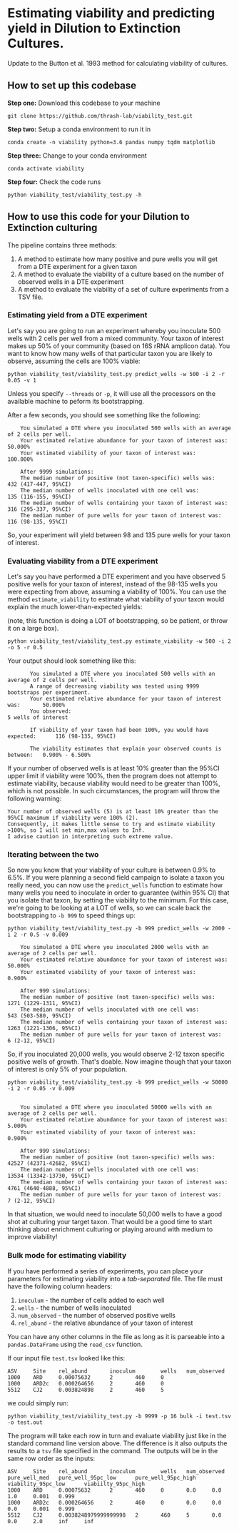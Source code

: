 # Estimating viability and predicting yield in Dilution to Extinction Cultures.


Update to the Button et al. 1993 method for calculating viability of cultures.


## How to set up this codebase

**Step one:** Download this codebase to your machine

```
git clone https://github.com/thrash-lab/viability_test.git
```

**Step two:** Setup a conda environment to run it in

```
conda create -n viability python=3.6 pandas numpy tqdm matplotlib
```

**Step three:** Change to your conda environment
```
conda activate viability
```

**Step four:** Check the code runs
```
python viability_test/viability_test.py -h
```

## How to use this code for your Dilution to Extinction culturing

The pipeline contains three methods:

1. A method to estimate how many positive and pure wells you will get from a DTE experiment for a given taxon
2. A method to evaluate the viability of a culture based on the number of observed wells in a DTE experiment
3. A method to evaluate the viability of a set of culture experiments from a TSV file.

### Estimating yield from a DTE experiment

Let's say you are going to run an experiment whereby you inoculate 500 wells with 2 cells per well from a mixed community. Your taxon of interest makes up 50% of your community (based on 16S rRNA amplicon data). You want to know how many wells of that particular taxon you are likely to observe, assuming the cells are 100% viable:

```
python viability_test/viability_test.py predict_wells -w 500 -i 2 -r 0.05 -v 1
```

Unless you specify `--threads` or `-p`, it will use all the processors on the available machine to peform its bootstrapping.

After a few seconds, you should see something like the following:
```
    You simulated a DTE where you inoculated 500 wells with an average of 2 cells per well.
    Your estimated relative abundance for your taxon of interest was:       50.000%
    Your estimated viability of your taxon of interest was:                 100.000%

    After 9999 simulations:
    The median number of positive (not taxon-specific) wells was:           432 (417-447, 95%CI)
    The median number of wells inoculated with one cell was:                135 (116-155, 95%CI)
    The median number of wells containing your taxon of interest was:       316 (295-337, 95%CI)
    The median number of pure wells for your taxon of interest was:         116 (98-135, 95%CI)
```

So, your experiment will yield between 98 and 135 pure wells for your taxon of interest.


### Evaluating viability from a DTE experiment
Let's say you have performed a DTE experiment and you have observed 5 positive wells for your taxon of interest, instead of the 98-135 wells you were expecting from above, assuming a viability of 100%. You can use the method `estimate_viability` to estimate what viability of your taxon would explain the much lower-than-expected yields:

(note, this function is doing a LOT of bootstrapping, so be patient, or throw it on a large box).

```
python viability_test/viability_test.py estimate_viability -w 500 -i 2 -o 5 -r 0.5
```

Your output should look something like this:
 ```
        You simulated a DTE where you inoculated 500 wells with an average of 2 cells per well.
        A range of decreasing viability was tested using 9999 bootstraps per experiment.
        Your estimated relative abundance for your taxon of interest was:       50.000%
        You observed:                                                           5 wells of interest

        If viability of your taxon had been 100%, you would have expected:      116 (98-135, 95%CI)

        The viability estimates that explain your observed counts is between:   0.900% - 6.500%

```

If your number of observed wells is at least 10% greater than the 95%CI upper limit if viability were 100%, then the program does not attempt to estimate viability, because viability would need to be greater than 100%, which is not possible. In such circumstances, the program will throw the following warning:

```
Your number of observed wells (5) is at least 10% greater than the 95%CI maximum if viability were 100% (2).
Consequently, it makes little sense to try and estimate viability >100%, so I will set min,max values to Inf.
I advise caution in interpreting such extreme value.
```

### Iterating between the two
So now you know that your viability of your culture is between 0.9% to 6.5%. If you were planning a second field campaign to isolate a taxon you really need, you can now use the `predict_wells` function to estimate how many wells you need to inoculate in order to guarantee (within 95% CI) that you isolate that taxon, by setting the viability to the minimum. For this case, we're going to be looking at a LOT of wells, so we can scale back the bootstrapping to `-b 999` to speed things up:

```
python viability_test/viability_test.py -b 999 predict_wells -w 2000 -i 2 -r 0.5 -v 0.009
```

```
    You simulated a DTE where you inoculated 2000 wells with an average of 2 cells per well.
    Your estimated relative abundance for your taxon of interest was:       50.000%
    Your estimated viability of your taxon of interest was:                 0.900%

    After 999 simulations:
    The median number of positive (not taxon-specific) wells was:           1271 (1229-1311, 95%CI)
    The median number of wells inoculated with one cell was:                543 (503-580, 95%CI)
    The median number of wells containing your taxon of interest was:       1263 (1221-1306, 95%CI)
    The median number of pure wells for your taxon of interest was:         6 (2-12, 95%CI)

```

So, if you inoculated 20,000 wells, you would observe 2-12 taxon specific positive wells of growth. That's doable. Now imagine though that your taxon of interest is only 5% of your population.

```
python viability_test/viability_test.py -b 999 predict_wells -w 50000 -i 2 -r 0.05 -v 0.009
```

```

    You simulated a DTE where you inoculated 50000 wells with an average of 2 cells per well.
    Your estimated relative abundance for your taxon of interest was:       5.000%
    Your estimated viability of your taxon of interest was:                 0.900%

    After 999 simulations:
    The median number of positive (not taxon-specific) wells was:           42527 (42371-42682, 95%CI)
    The median number of wells inoculated with one cell was:                13534 (13342-13730, 95%CI)
    The median number of wells containing your taxon of interest was:       4761 (4640-4888, 95%CI)
    The median number of pure wells for your taxon of interest was:         7 (2-12, 95%CI)
```

In that situation, we would need to inoculate 50,000 wells to have a good shot at culturing your target taxon. That would be a good time to start thinking about enrichment culturing or playing around with medium to improve viability!

### Bulk mode for estimating viability

If you have performed a series of experiments, you can place your parameters for estimating viability into a *tab-separated* file. The file must have the following column headers:

1. `inoculum` - the number of cells added to each well
2. `wells` - the number of wells inoculated
3. `num_observed` - the number of observed positive wells
4. `rel_abund` - the relative abundance of your taxon of interest

You can have any other columns in the file as long as it is parseable into a `pandas.DataFrame` using the `read_csv` function.

If our input file `test.tsv` looked like this:

```
ASV     Site    rel_abund       inoculum        wells   num_observed
1000    ARD     0.00075632      2       460     0
1000    ARD2c   0.000264656     2       460     0
5512    CJ2     0.003824898     2       460     5
```

we could simply run:
```
python viability_test/viability_test.py -b 9999 -p 16 bulk -i test.tsv -o test.out
```

The program will take each row in turn and evaluate viability just like in the standard command line version above. The difference is it also outputs the results to a `tsv` file specified in the command. The outputs will be in the same row order as the inputs:

```
ASV     Site    rel_abund       inoculum        wells   num_observed    pure_well_med   pure_well_95pc_low      pure_well_95pc_high     viability_95pc_low      viabiilty_95pc_high
1000    ARD     0.00075632      2       460     0       0.0     0.0     1.0     0.001   0.999
1000    ARD2c   0.000264656     2       460     0       0.0     0.0     0.0     0.001   0.999
5512    CJ2     0.0038248979999999998   2       460     5       0.0     0.0     2.0     inf     inf
```
